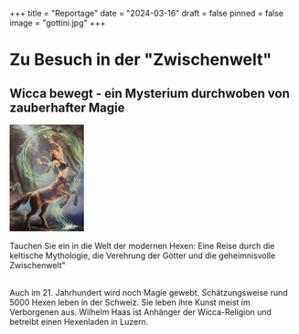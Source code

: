 +++
title = "Reportage"
date = "2024-03-16"
draft = false
pinned = false
image = "gottini.jpg"
+++
# Zu Besuch in der "Zwischenwelt"

## **Wicca bewegt - ein Mysterium durchwoben von zauberhafter Magie**

![](gottin.jpg)

Tauchen Sie ein in die Welt der modernen Hexen: Eine Reise durch die keltische Mythologie, die Verehrung der Götter und die geheimnisvolle Zwischenwelt"

\
Auch im 21. Jahrhundert wird noch Magie gewebt. Schätzungsweise rund 5000 Hexen leben in der Schweiz. Sie leben ihre Kunst meist im Verborgenen aus. Wilhelm Haas ist Anhänger der Wicca-Religion und betreibt einen Hexenladen in Luzern.